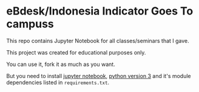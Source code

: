# eBdesk/Indonesia Indicator Goes To campuss

This repo contains Jupyter Notebook for all classes/seminars that I gave.

This project was created for educational purposes only.

You can use it, fork it as much as you want.

But you need to install [jupyter notebook](https://jupyter.org/), [python version 3](https://www.python.org/) and it's module dependencies listed in `requirements.txt`.

